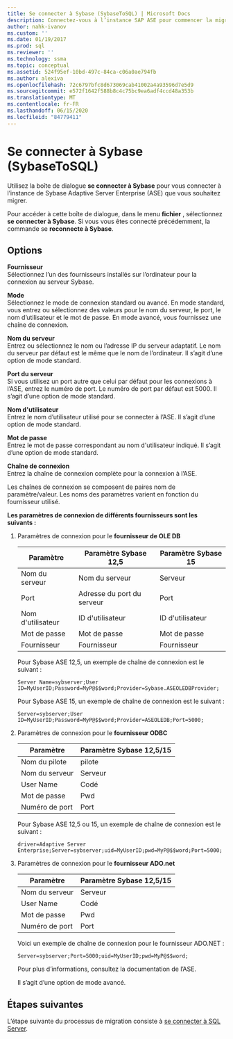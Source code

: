 ```yaml
---
title: Se connecter à Sybase (SybaseToSQL) | Microsoft Docs
description: Connectez-vous à l’instance SAP ASE pour commencer la migration à l’aide de SSMA pour Sybase (SAP ASE). Utilisez la boîte de dialogue Connexion à Sybase.
author: nahk-ivanov
ms.custom: ''
ms.date: 01/19/2017
ms.prod: sql
ms.reviewer: ''
ms.technology: ssma
ms.topic: conceptual
ms.assetid: 524f95ef-10bd-497c-84ca-c06a0ae794fb
ms.author: alexiva
ms.openlocfilehash: 72c6797bfc8d673069cab41002a4a93596d7e5d9
ms.sourcegitcommit: e572f1642f588b8c4c75bc9ea6adf4ccd48a353b
ms.translationtype: MT
ms.contentlocale: fr-FR
ms.lasthandoff: 06/15/2020
ms.locfileid: "84779411"
---
```

# <a name="connect-to-sybase-sybasetosql"></a>Se connecter à Sybase (SybaseToSQL)

Utilisez la boîte de dialogue **se connecter à Sybase** pour vous connecter à l’instance de Sybase Adaptive Server Enterprise (ASE) que vous souhaitez migrer.

Pour accéder à cette boîte de dialogue, dans le menu **fichier** , sélectionnez **se connecter à Sybase**. Si vous vous êtes connecté précédemment, la commande se **reconnecte à Sybase**.

## <a name="options"></a>Options

**Fournisseur**  
Sélectionnez l’un des fournisseurs installés sur l’ordinateur pour la connexion au serveur Sybase.

**Mode**  
Sélectionnez le mode de connexion standard ou avancé. En mode standard, vous entrez ou sélectionnez des valeurs pour le nom du serveur, le port, le nom d’utilisateur et le mot de passe. En mode avancé, vous fournissez une chaîne de connexion.

**Nom du serveur**  
Entrez ou sélectionnez le nom ou l’adresse IP du serveur adaptatif. Le nom du serveur par défaut est le même que le nom de l’ordinateur. Il s’agit d’une option de mode standard.

**Port du serveur**  
Si vous utilisez un port autre que celui par défaut pour les connexions à l’ASE, entrez le numéro de port. Le numéro de port par défaut est 5000. Il s’agit d’une option de mode standard.
  
**Nom d'utilisateur**  
Entrez le nom d’utilisateur utilisé pour se connecter à l’ASE. Il s’agit d’une option de mode standard.

**Mot de passe**  
Entrez le mot de passe correspondant au nom d'utilisateur indiqué. Il s’agit d’une option de mode standard.

**Chaîne de connexion**  
Entrez la chaîne de connexion complète pour la connexion à l’ASE.

Les chaînes de connexion se composent de paires nom de paramètre/valeur. Les noms des paramètres varient en fonction du fournisseur utilisé.

**Les paramètres de connexion de différents fournisseurs sont les suivants :**

1. Paramètres de connexion pour le **fournisseur de OLE DB**

   |Paramètre|Paramètre Sybase 12,5|Paramètre Sybase 15|
   |-----------|-------------------------|-----------------------|
   |Nom du serveur|Nom du serveur|Serveur|
   |Port|Adresse du port du serveur|Port|
   |Nom d'utilisateur|ID d'utilisateur|ID d'utilisateur|
   |Mot de passe|Mot de passe|Mot de passe|
   |Fournisseur|Fournisseur|Fournisseur|

   Pour Sybase ASE 12,5, un exemple de chaîne de connexion est le suivant :

   `Server Name=sybserver;User ID=MyUserID;Password=MyP@$$word;Provider=Sybase.ASEOLEDBProvider;`

   Pour Sybase ASE 15, un exemple de chaîne de connexion est le suivant :

   `Server=sybserver;User ID=MyUserID;Password=MyP@$$word;Provider=ASEOLEDB;Port=5000;`

2. Paramètres de connexion pour le **fournisseur ODBC**

   |Paramètre|Paramètre Sybase 12,5/15|
   |-----------|-----------------------------|
   |Nom du pilote|pilote|
   |Nom du serveur|Serveur|
   |User Name|Codé|
   |Mot de passe|Pwd|
   |Numéro de port|Port|

   Pour Sybase ASE 12,5 ou 15, un exemple de chaîne de connexion est le suivant :

   `driver=Adaptive Server Enterprise;Server=sybserver;uid=MyUserID;pwd=MyP@$$word;Port=5000;`

3. Paramètres de connexion pour le **fournisseur ADO.net**

   |Paramètre|Paramètre Sybase 12,5/15|
   |-----------|-----------------------------|
   |Nom du serveur|Serveur|
   |User Name|Codé|
   |Mot de passe|Pwd|
   |Numéro de port|Port|

   Voici un exemple de chaîne de connexion pour le fournisseur ADO.NET :

   `Server=sybserver;Port=5000;uid=MyUserID;pwd=MyP@$$word;`

   Pour plus d’informations, consultez la documentation de l’ASE.

   Il s’agit d’une option de mode avancé.

## <a name="next-steps"></a>Étapes suivantes

L’étape suivante du processus de migration consiste à [se connecter à SQL Server](connect-to-sql-server-sybasetosql.md).
